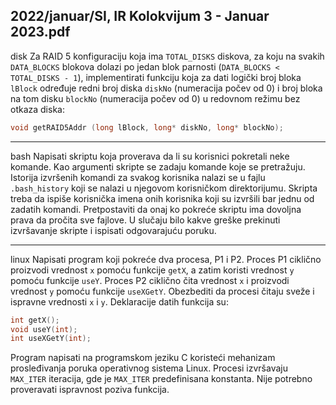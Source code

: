 2022/januar/SI, IR Kolokvijum 3 - Januar 2023.pdf
--------------------------------------------------------------------------------
disk
Za RAID 5 konfiguraciju koja ima `TOTAL_DISKS` diskova, za koju na svakih `DATA_BLOCKS` blokova dolazi po jedan blok parnosti (`DATA_BLOCKS < TOTAL_DISKS - 1`), implementirati funkciju koja za dati logički broj bloka `lBlock` određuje redni broj diska `diskNo` (numeracija počev od 0) i broj bloka na tom disku `blockNo` (numeracija počev od 0) u redovnom režimu bez otkaza diska:
```cpp
void getRAID5Addr (long lBlock, long* diskNo, long* blockNo);
```

--------------------------------------------------------------------------------
bash
Napisati skriptu koja proverava da li su korisnici pokretali neke komande. Kao argumenti skripte se zadaju komande koje se pretražuju. Istorija izvršenih komandi za svakog korisnika nalazi se u fajlu `.bash_history` koji se nalazi u njegovom korisničkom direktorijumu. Skripta treba da ispiše korisnička imena onih korisnika koji su izvršili bar jednu od zadatih komandi. Pretpostaviti da onaj ko pokreće skriptu ima dovoljna prava da pročita sve fajlove. U slučaju bilo kakve greške prekinuti izvršavanje skripte i ispisati odgovarajuću poruku.

--------------------------------------------------------------------------------
linux
Napisati program koji pokreće dva procesa, P1 i P2. Proces P1 ciklično proizvodi vrednost `x` pomoću funkcije `getX`, a zatim koristi vrednost `y` pomoću funkcije `useY`. Proces P2 ciklično čita vrednost `x` i proizvodi vrednost `y` pomoću funkcije `useXGetY`. Obezbediti da procesi čitaju sveže i ispravne vrednosti `x` i `y`. Deklaracije datih funkcija su:
```cpp
int getX();
void useY(int);
int useXGetY(int);
```
Program napisati na programskom jeziku C koristeći mehanizam prosleđivanja poruka operativnog sistema Linux. Procesi izvršavaju `MAX_ITER` iteracija, gde je `MAX_ITER` predefinisana konstanta. Nije potrebno proveravati ispravnost poziva funkcija.
